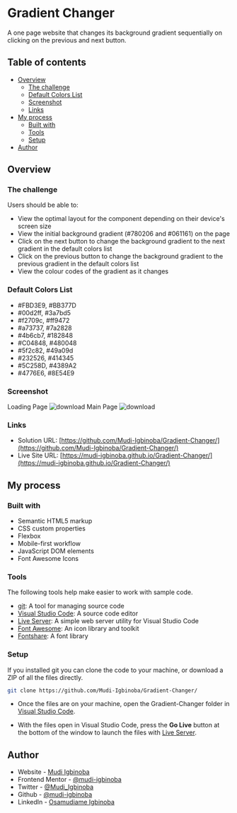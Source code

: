 # Gradient Changer
A one page website that changes its background gradient sequentially on clicking on the previous and next button.

## Table of contents

- [Overview](#overview)
  - [The challenge](#the-challenge)
  - [Default Colors List](#default-colors-list)
  - [Screenshot](#screenshot)
  - [Links](#links)
- [My process](#my-process)
  - [Built with](#built-with)
  - [Tools](#tools)
  - [Setup](#setup)
- [Author](#author)


## Overview

### The challenge

Users should be able to:

- View the optimal layout for the component depending on their device's screen size
- View the initial background gradient (#780206 and #061161) on the page
- Click on the next button to change the background gradient to the next gradient in the default colors list
- Click on the previous button to change the background gradient to the previous gradient in the default colors list
- View the colour codes of the gradient as it changes

### Default Colors List
- #FBD3E9, #BB377D
- #00d2ff, #3a7bd5
- #f2709c, #ff9472
- #a73737, #7a2828
- #4b6cb7, #182848
- #C04848, #480048
- #5f2c82, #49a09d
- #232526, #414345
- #5C258D, #4389A2
- #4776E6, #8E54E9

### Screenshot
Loading Page
![download](https://user-images.githubusercontent.com/65790714/205550419-9a0c559e-4f01-49ba-bcee-c9a3b23c31b2.jpg)
Main Page
![download](https://user-images.githubusercontent.com/65790714/205550493-6210c292-5805-4750-bba3-4467f4050201.jpg)



### Links

- Solution URL: [https://github.com/Mudi-Igbinoba/Gradient-Changer/](https://github.com/Mudi-Igbinoba/Gradient-Changer/)
- Live Site URL: [https://mudi-igbinoba.github.io/Gradient-Changer/](https://mudi-igbinoba.github.io/Gradient-Changer/)

## My process

### Built with

- Semantic HTML5 markup
- CSS custom properties
- Flexbox
- Mobile-first workflow
- JavaScript DOM elements
- Font Awesome Icons


### Tools

The following tools help make easier to work with sample code.

- [git](https://git-scm.com/downloads): A tool for managing source code
- [Visual Studio Code](https://code.visualstudio.com/): A source code editor
- [Live Server](https://marketplace.visualstudio.com/items?itemName=ritwickdey.LiveServer): A simple web server utility for Visual Studio Code
- [Font Awesome](https://fontawesome.com/): An icon library and toolkit
- [Fontshare](https://www.fontshare.com/?view=grid): A font library

### Setup

If you installed git you can clone the code to your machine, or download a ZIP of all the files directly.

```bash
git clone https://github.com/Mudi-Igbinoba/Gradient-Changer/
```

- Once the files are on your machine, open the Gradient-Changer folder in [Visual Studio Code](https://code.visualstudio.com/).

- With the files open in Visual Studio Code, press the **Go Live** button at the bottom of the window to launch the files with [Live Server](https://marketplace.visualstudio.com/items?itemName=ritwickdey.LiveServer).


## Author

- Website - [Mudi Igbinoba](https://mudee.netlify.app/)
- Frontend Mentor - [@mudi-igbinoba](https://www.frontendmentor.io/profile/mudi-igbinoba)
- Twitter - [@Mudi_Igbinoba](https://www.twitter.com/mudi_igbinoba)
- Github - [@mudi-igbinoba](https://github.com/mudi-igbinoba)
- LinkedIn - [Osamudiame Igbinoba](https://www.linkedin.com/in/osamudiame-igbinoba/)
